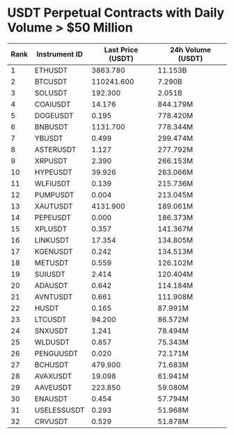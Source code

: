 # USDT Perpetual Contracts with Daily Volume > $50 Million

| Rank | Instrument ID | Last Price (USDT) | 24h Volume (USDT) |
|------|---------------|-------------------|-------------------|
| 1 | ETHUSDT | 3863.780 | 11.153B |
| 2 | BTCUSDT | 110241.600 | 7.290B |
| 3 | SOLUSDT | 192.300 | 2.051B |
| 4 | COAIUSDT | 14.176 | 844.179M |
| 5 | DOGEUSDT | 0.195 | 778.420M |
| 6 | BNBUSDT | 1131.700 | 778.344M |
| 7 | YBUSDT | 0.499 | 299.474M |
| 8 | ASTERUSDT | 1.127 | 277.792M |
| 9 | XRPUSDT | 2.390 | 266.153M |
| 10 | HYPEUSDT | 39.926 | 263.066M |
| 11 | WLFIUSDT | 0.139 | 215.736M |
| 12 | PUMPUSDT | 0.004 | 213.045M |
| 13 | XAUTUSDT | 4131.900 | 189.061M |
| 14 | PEPEUSDT | 0.000 | 186.373M |
| 15 | XPLUSDT | 0.357 | 141.367M |
| 16 | LINKUSDT | 17.354 | 134.805M |
| 17 | KGENUSDT | 0.242 | 134.513M |
| 18 | METUSDT | 0.559 | 126.102M |
| 19 | SUIUSDT | 2.414 | 120.404M |
| 20 | ADAUSDT | 0.642 | 114.184M |
| 21 | AVNTUSDT | 0.661 | 111.908M |
| 22 | HUSDT | 0.165 | 87.991M |
| 23 | LTCUSDT | 94.200 | 86.572M |
| 24 | SNXUSDT | 1.241 | 78.494M |
| 25 | WLDUSDT | 0.857 | 75.343M |
| 26 | PENGUUSDT | 0.020 | 72.171M |
| 27 | BCHUSDT | 479.900 | 71.683M |
| 28 | AVAXUSDT | 19.098 | 61.941M |
| 29 | AAVEUSDT | 223.850 | 59.080M |
| 30 | ENAUSDT | 0.454 | 57.794M |
| 31 | USELESSUSDT | 0.293 | 51.968M |
| 32 | CRVUSDT | 0.529 | 51.878M |
